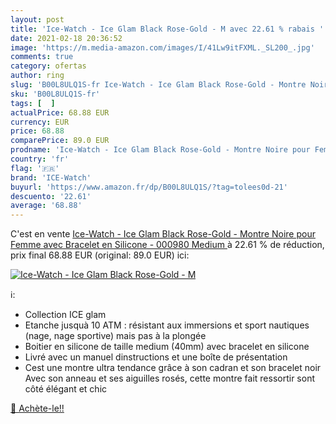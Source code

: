 ```yaml
---
layout: post
title: 'Ice-Watch - Ice Glam Black Rose-Gold - M avec 22.61 % rabais '
date: 2021-02-18 20:36:52
image: 'https://m.media-amazon.com/images/I/41Lw9itFXML._SL200_.jpg'
comments: true
category: ofertas
author: ring
slug: 'B00L8ULQ1S-fr Ice-Watch - Ice Glam Black Rose-Gold - Montre Noire pour...'
sku: 'B00L8ULQ1S-fr'
tags: [  ]
actualPrice: 68.88 EUR
currency: EUR
price: 68.88
comparePrice: 89.0 EUR
prodname: 'Ice-Watch - Ice Glam Black Rose-Gold - Montre Noire pour Femme avec Bracelet en Silicone - 000980  Medium '
country: 'fr'
flag: '🇫🇷'
brand: 'ICE-Watch'
buyurl: 'https://www.amazon.fr/dp/B00L8ULQ1S/?tag=tolees0d-21'
descuento: '22.61'
average: '68.88'
---
```


C'est en vente [Ice-Watch - Ice Glam Black Rose-Gold - Montre Noire pour Femme avec Bracelet en Silicone - 000980  Medium ](https://www.amazon.fr/dp/B00L8ULQ1S/?tag=tolees0d-21)  à  22.61 % de réduction, prix final  68.88 EUR (original: 89.0 EUR) ici:

[![Ice-Watch - Ice Glam Black Rose-Gold - M](https://m.media-amazon.com/images/I/41Lw9itFXML._SL200_.jpg)](https://www.amazon.fr/dp/B00L8ULQ1S/?tag=tolees0d-21)

ℹ️:

- Collection ICE glam
- Etanche jusquà 10 ATM : résistant aux immersions et sport nautiques (nage, nage sportive) mais pas à la plongée
- Boitier en silicone de taille medium (40mm) avec bracelet en silicone
- Livré avec un manuel dinstructions et une boîte de présentation
- Cest une montre ultra tendance grâce à son cadran et son bracelet noir Avec son anneau et ses aiguilles rosés, cette montre fait ressortir sont côté élégant et chic

[🛒 Achète-le!!](https://www.amazon.fr/dp/B00L8ULQ1S/?tag=tolees0d-21)
